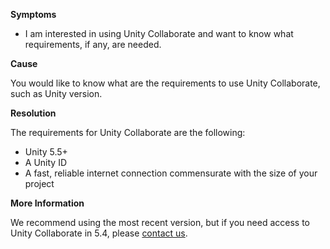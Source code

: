 

**Symptoms**


- I am interested in using Unity Collaborate and want to know what requirements, if any, are needed.



**Cause**



You would like to know what are the requirements to use Unity Collaborate, such as Unity version.



**Resolution**



The requirements for Unity Collaborate are the following:


- Unity 5.5+
- A Unity ID
- A fast, reliable internet connection commensurate with the size of your project



**More Information**



We recommend using the most recent version, but if you need access to Unity Collaborate in 5.4, please [contact us](mailto:collabsupport@unity3d.com).

